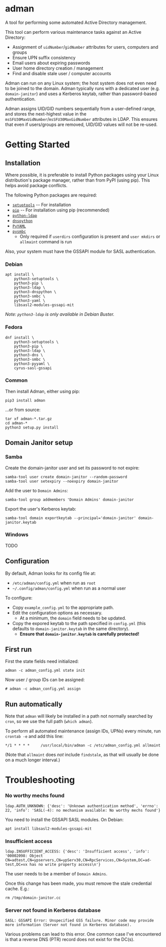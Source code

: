 adman
=====
A tool for performing some automated Active Directory management.

This tool can perform various maintenance tasks against an Active Directory:
- Assignment of `uidNumber`/`gidNumber` attributes for users, computers and groups
- Ensure UPN suffix consistency
- Email users about expiring passwords
- User home directory creation / management
- Find and disable stale user / computer accounts

Adman can run on any Linux system; the host system does not even need to be
joined to the domain. Adman typically runs with a dedicated user (e.g.
`domain-janitor`) and uses a Kerberos keytab, rather than password-based authentication.

Adman assigns UID/GID numbers sequentially from a user-defined range, and stores
the next-highest value in the `msSFU30MaxUidNumber`/`msSFU30MaxGidNumber`
attributes in LDAP. This ensures that even if users/groups are removed, UID/GID
values will not be re-used.


# Getting Started

## Installation
Where possible, it is preferable to install Python packages using your Linux
distribution's package manager, rather than from PyPI (using pip). This helps
avoid package conflicts.

The following Python packages are required:
- [`setuptools`](https://pypi.org/project/setuptools/) -- For installation
- [`pip`](https://pypi.org/project/pip/) -- For installation using pip (recommended)
- [`python-ldap`](https://www.python-ldap.org)
- [`dnspython`](http://www.dnspython.org)
- [`PyYAML`](https://pyyaml.org)
- [`pysmbc`](https://github.com/hamano/pysmbc)
  - Only required if `userdirs` configuration is present and `user mkdirs` or
    `allmaint` command is run

Also, your system must have the GSSAPI module for SASL authentication.

### Debian
```
apt install \
    python3-setuptools \
    python3-pip \
    python3-ldap \
    python3-dnspython \
    python3-smbc \
    python3-yaml \
    libsasl2-modules-gssapi-mit
```
*Note: `python3-ldap` is only available in Debian Buster.*

### Fedora
```
dnf install \
    python3-setuptools \
    python3-pip \
    python3-ldap \
    python3-dns \
    python3-smbc \
    python3-pyyaml \
    cyrus-sasl-gssapi
```

### Common
Then install Adman, either using pip:
```
pip3 install adman
```

...or from source:
```
tar xf adman-*.tar.gz
cd adman-*
python3 setup.py install
```


## Domain Janitor setup

### Samba

Create the domain-janitor user and set its password to not expire:
```
samba-tool user create domain-janitor --random-password
samba-tool user setexpiry --noexpiry domain-janitor
```

Add the user to `Domain Admins`:
```
samba-tool group addmembers 'Domain Admins' domain-janitor
```

Export the user's Kerberos keytab:
```
samba-tool domain exportkeytab --principal='domain-janitor' domain-janitor.keytab
```

### Windows
TODO



## Configuration
By default, Adman looks for its config file at:
- `/etc/adman/config.yml` when run as `root`
- `~/.config/adman/config.yml` when run as a normal user

To configure:
- Copy `example_config.yml` to the appropriate path.
- Edit the configuration options as necessary.
  - At a minimum, the `domain` field needs to be updated.
- Copy the expored keytab to the path specified in `config.yml`
  (this defaults to `domain-janitor.keytab` in the same directory).
  - **Ensure that `domain-janitor.keytab` is carefully protected!**


## First run

First the state fields need initialized:
```
adman -c adman_config.yml state init
```

Now user / group IDs can be assigned:
```
# adman -c adman_config.yml assign
```


## Run automatically
Note that `adman` will likely be installed in a path not normally searched by `cron`,
so we use the full path (`which adman`).

To perform all automated maintenance (assign IDs, UPNs) every minute,
run `crontab -e` and add this line:
```
*/1 * * * * 	/usr/local/bin/adman -c /etc/adman_config.yml allmaint
```

(Note that `allmaint` does *not* include `findstale`, as that will usually be
done on a much longer interval.)


# Troubleshooting

### No worthy mechs found
```
ldap.AUTH_UNKNOWN: {'desc': 'Unknown authentication method', 'errno': 22, 'info': 'SASL(-4): no mechanism available: No worthy mechs found'}
```

You need to install the GSSAPI SASL modules. On Debian:
```
apt install libsasl2-modules-gssapi-mit
```


### Insufficient access
```
ldap.INSUFFICIENT_ACCESS: {'desc': 'Insufficient access', 'info': '00002098: Object CN=adtest,CN=ypservers,CN=ypServ30,CN=RpcServices,CN=System,DC=ad-test,DC=vx has no write property access\n'}
```

The user needs to be a member of `Domain Admins`.

Once this change has been made, you must remove the stale credential cache. E.g.:
```
rm /tmp/domain-janitor.cc
```

### Server not found in Kerberos database
```
SASL: GSSAPI Error: Unspecified GSS failure. Minor code may provide more information (Server not found in Kerberos database).
```

Various problems can lead to this error. One common case I've encountered is
that a reverse DNS (PTR) record does not exist for the DC(s).
